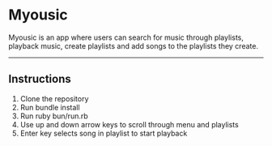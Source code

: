 Myousic
========================

Myousic is an app where users can search for music through playlists, playback music, create playlists and add songs to the playlists they create.

---

## Instructions

1. Clone the repository
2. Run bundle install
3. Run ruby bun/run.rb
4. Use up and down arrow keys to scroll through menu and playlists
5. Enter key selects song in playlist to start playback
